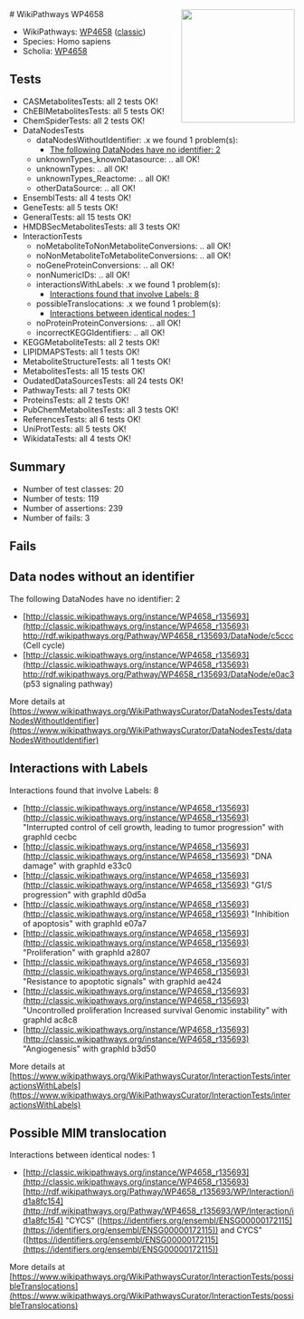 <img style="float: right; width: 200px" src="https://upload.wikimedia.org/wikipedia/commons/thumb/8/83/Wplogo_with_text_500.png/640px-Wplogo_with_text_500.png" />
# WikiPathways WP4658

* WikiPathways: [WP4658](https://wikipathways.org/pathways/WP4658) ([classic](https://classic.wikipathways.org/instance/WP4658))
* Species: Homo sapiens
* Scholia: [WP4658](https://scholia.toolforge.org/wikipathways/WP4658)
## Tests
* CASMetabolitesTests: all 2 tests OK!
* ChEBIMetabolitesTests: all 5 tests OK!
* ChemSpiderTests: all 2 tests OK!
* DataNodesTests
    * dataNodesWithoutIdentifier: .x we found 1 problem(s):
        * [The following DataNodes have no identifier: 2](#d2d32fa1)
    * unknownTypes_knownDatasource: .. all OK!
    * unknownTypes: .. all OK!
    * unknownTypes_Reactome: .. all OK!
    * otherDataSource: .. all OK!
* EnsemblTests: all 4 tests OK!
* GeneTests: all 5 tests OK!
* GeneralTests: all 15 tests OK!
* HMDBSecMetabolitesTests: all 3 tests OK!
* InteractionTests
    * noMetaboliteToNonMetaboliteConversions: .. all OK!
    * noNonMetaboliteToMetaboliteConversions: .. all OK!
    * noGeneProteinConversions: .. all OK!
    * nonNumericIDs: .. all OK!
    * interactionsWithLabels: .x we found 1 problem(s):
        * [Interactions found that involve Labels: 8](#630d267f)
    * possibleTranslocations: .x we found 1 problem(s):
        * [Interactions between identical nodes: 1](#1c118206)
    * noProteinProteinConversions: .. all OK!
    * incorrectKEGGIdentifiers: .. all OK!
* KEGGMetaboliteTests: all 2 tests OK!
* LIPIDMAPSTests: all 1 tests OK!
* MetaboliteStructureTests: all 1 tests OK!
* MetabolitesTests: all 15 tests OK!
* OudatedDataSourcesTests: all 24 tests OK!
* PathwayTests: all 7 tests OK!
* ProteinsTests: all 2 tests OK!
* PubChemMetabolitesTests: all 3 tests OK!
* ReferencesTests: all 6 tests OK!
* UniProtTests: all 5 tests OK!
* WikidataTests: all 4 tests OK!


## Summary

* Number of test classes: 20
* Number of tests: 119
* Number of assertions: 239
* Number of fails: 3

## Fails

<a name="d2d32fa1" />

## Data nodes without an identifier

The following DataNodes have no identifier: 2

* [http://classic.wikipathways.org/instance/WP4658_r135693](http://classic.wikipathways.org/instance/WP4658_r135693) http://rdf.wikipathways.org/Pathway/WP4658_r135693/DataNode/c5ccc (Cell cycle)
* [http://classic.wikipathways.org/instance/WP4658_r135693](http://classic.wikipathways.org/instance/WP4658_r135693) http://rdf.wikipathways.org/Pathway/WP4658_r135693/DataNode/e0ac3 (p53 signaling
pathway)


More details at [https://www.wikipathways.org/WikiPathwaysCurator/DataNodesTests/dataNodesWithoutIdentifier](https://www.wikipathways.org/WikiPathwaysCurator/DataNodesTests/dataNodesWithoutIdentifier)

<a name="630d267f" />

## Interactions with Labels

Interactions found that involve Labels: 8

* [http://classic.wikipathways.org/instance/WP4658_r135693](http://classic.wikipathways.org/instance/WP4658_r135693) "Interrupted control of cell growth,
leading to tumor progression" with graphId cecbc
* [http://classic.wikipathways.org/instance/WP4658_r135693](http://classic.wikipathways.org/instance/WP4658_r135693) "DNA damage" with graphId e33c0
* [http://classic.wikipathways.org/instance/WP4658_r135693](http://classic.wikipathways.org/instance/WP4658_r135693) "G1/S progression" with graphId d0d5a
* [http://classic.wikipathways.org/instance/WP4658_r135693](http://classic.wikipathways.org/instance/WP4658_r135693) "Inhibition of apoptosis" with graphId e07a7
* [http://classic.wikipathways.org/instance/WP4658_r135693](http://classic.wikipathways.org/instance/WP4658_r135693) "Proliferation" with graphId a2807
* [http://classic.wikipathways.org/instance/WP4658_r135693](http://classic.wikipathways.org/instance/WP4658_r135693) "Resistance to 
apoptotic signals" with graphId ae424
* [http://classic.wikipathways.org/instance/WP4658_r135693](http://classic.wikipathways.org/instance/WP4658_r135693) "Uncontrolled proliferation
Increased survival
Genomic instability" with graphId ac8c8
* [http://classic.wikipathways.org/instance/WP4658_r135693](http://classic.wikipathways.org/instance/WP4658_r135693) "Angiogenesis" with graphId b3d50


More details at [https://www.wikipathways.org/WikiPathwaysCurator/InteractionTests/interactionsWithLabels](https://www.wikipathways.org/WikiPathwaysCurator/InteractionTests/interactionsWithLabels)

<a name="1c118206" />

## Possible MIM translocation

Interactions between identical nodes: 1

* [http://classic.wikipathways.org/instance/WP4658_r135693](http://classic.wikipathways.org/instance/WP4658_r135693) [http://rdf.wikipathways.org/Pathway/WP4658_r135693/WP/Interaction/id1a8fc154](http://rdf.wikipathways.org/Pathway/WP4658_r135693/WP/Interaction/id1a8fc154) "CYCS" ([https://identifiers.org/ensembl/ENSG00000172115](https://identifiers.org/ensembl/ENSG00000172115)) and 
CYCS" ([https://identifiers.org/ensembl/ENSG00000172115](https://identifiers.org/ensembl/ENSG00000172115))


More details at [https://www.wikipathways.org/WikiPathwaysCurator/InteractionTests/possibleTranslocations](https://www.wikipathways.org/WikiPathwaysCurator/InteractionTests/possibleTranslocations)


